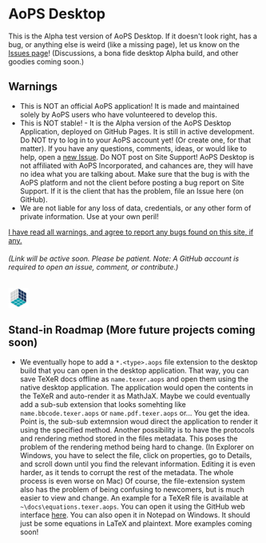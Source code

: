 # AoPS Desktop
This is the Alpha test version of AoPS Desktop. If it doesn't look right, has a bug, or anything else is weird (like a missing page), let us know on the [Issues page](https://github.com/darkwater4213/aops-desktop/issues/new)! (Discussions, a bona fide desktop Alpha build, and other goodies coming soon.)

## Warnings
- This is NOT an official AoPS application! It is made and maintained solely by AoPS users who have volunteered to develop this.
- This is NOT stable! - It is the Alpha version of the AoPS Desktop Application, deployed on GitHub Pages. It is still in active development. Do NOT try to log in to your AoPS account yet! (Or create one, for that matter). If you have any questions, comments, ideas, or would like to help, open a [new Issue](https://github.com/darkwater4213/aops-desktop/issues/new). Do NOT post on Site Support! AoPS Desktop is not affiliated with AoPS Incorporated, and cahances are, they will have no idea what you are talking about. Make sure that the bug is with the AoPS platform and not the client before posting a bug report on Site Support. If it is the client that has the problem, file an Issue here (on GitHub). <!-- Or contact one of us directly at... -->
- We are not liable for any loss of data, credentials, or any other form of private information. Use at your own peril!

[I have read all warnings, and agree to report any bugs found on this site, if any.](https://github.com/darkwater4213/aops-desktop/tree/pages-deploy/docs)
###### (Link will be active soon. Please be patient. Note: A GitHub account is required to open an issue, comment, or contribute.)
![Loading, please wait...](https://raw.githubusercontent.com/darkwater4213/aops-desktop/main/imgs/logo-loading.gif)
<!-- Or you can PM one of us on AoPS. Just don't expect a fast respone; we can be quite inactive at times. --> 
<!-- # What is AoPS Desktop?
AoPS desktop is a volunteer-led, user-made platform for Art of Problem Solving. Except that it has a completely revamped homepage, better (customizable!) GUI, and all sorts of other cool stuff. The original site can be found at [AoPS.com](https://artofproblemsolving.com) -->

## Stand-in Roadmap (More future projects coming soon)
- We eventually hope to add a `*.<type>.aops` file extension to the desktop build that you can open in the desktop application. That way, you can save TeXeR docs offline as `name.texer.aops` and open them using the native desktop application. The application would open the contents in the TeXeR and auto-render it as MathJaX. Maybe we could eventually add a sub-sub extension that looks somehting like `name.bbcode.texer.aops` or `name.pdf.texer.aops` or... You get the idea. Point is, the sub-sub extemnsion woud direct the application to render it using the specified method. Another possibility is to have the protocols and rendering method stored in the files metadata. This poses the problem of the rendering method being hard to change. (In Explorer on Windows, you have to select the file, click on properties, go to Details, and scroll down until you find the relevant information. Editing it is even harder, as it tends to corrupt the rest of the metadata. The whole process is even worse on Mac) Of course, the file-extension system also has the problem of being confusing to newcomers, but is much easier to view and change. An example for a TeXeR file is available at `~\docs\equations.texer.aops`. You can open it using the GitHub web interface [here](https://github.com/darkwater4213/aops-desktop/blob/docs/equations.texer.aops). You can also open it in Notepad on Windows. It should just be some equations in LaTeX and plaintext. More examples coming soon!
